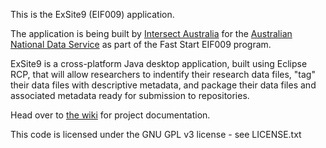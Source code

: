 This is the ExSite9 (EIF009) application.

The application is being built by [Intersect Australia](http://www.intersect.org.au/) for the [Australian National Data Service](http://www.ands.org.au) as part of the Fast Start EIF009 program.

ExSite9 is a cross-platform Java desktop application, built using Eclipse RCP, that will allow researchers to indentify their research data files, "tag" their data files with descriptive metadata, and package their data files and associated metadata ready for submission to repositories.

Head over to [the wiki](https://github.com/IntersectAustralia/exsite9/wiki) for project documentation.

This code is licensed under the GNU GPL v3 license - see LICENSE.txt
